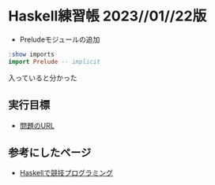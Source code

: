# Haskell練習帳 2023//01//22版

* Preludeモジュールの追加
```Haskell
:show imports
import Prelude -- implicit
```
入っていると分かった

## 実行目標

* [問題のURL](https://atcoder.jp/contests/abc283/tasks/abc283_a)

## 参考にしたページ

* [Haskellで競技プログラミング](https://minoki.github.io/ks-material/haskell/competitive.html)
